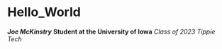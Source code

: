 # Hello_World
***Joe McKinstry***
**Student at the University of Iowa**
*Class of 2023*
*Tippie Tech*
